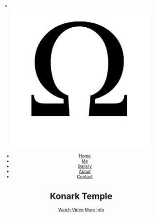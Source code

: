 <!DOCTYPE html>

<html lang="en">
    <head>
        <link href="https://stackpath.bootstrapcdn.com/bootstrap/4.5.0/css/bootstrap.min.css" rel="stylesheet">
        <<link href="styles.css" rel="stylesheet">
        <title>My Webpage</title>
        <link rel="stylesheet" type="text/css" href="css/style.css">
    </head>
    <body>
        <header>
            <div class="main">
                <div class="logo">
                <img src="info/logo.png" alt="logo">
                </div>
                <ul>
                    <li><a href="index.html">Home</a></li>
                    <li><a href="me.html">Me</a></li>
                    <li><a href="gallary.html">Gallary</a></li>
                    <li><a href="About.html">About</a></li>
                    <li><a href="contact.html">Contact</a></li>
                </ul>
                <div class="title">
                    <h1>Konark Temple</h1>
                </div>
            </div>
            <div class="button">
                <a href="vidio.html" class="btn">Watch Video</a>
                <a href="INFO.html" class="btn">More Info</a>
            </div>
        </header>
    </body>
</html>
